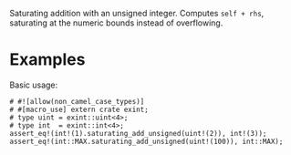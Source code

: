 Saturating addition with an unsigned integer. Computes `self + rhs`,
saturating at the numeric bounds instead of overflowing.

# Examples

Basic usage:

```
# #![allow(non_camel_case_types)]
# #[macro_use] extern crate exint;
# type uint = exint::uint<4>;
# type int  = exint::int<4>;
assert_eq!(int!(1).saturating_add_unsigned(uint!(2)), int!(3));
assert_eq!(int::MAX.saturating_add_unsigned(uint!(100)), int::MAX);
```
